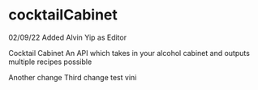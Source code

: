 # cocktailCabinet

02/09/22 Added Alvin Yip as Editor

Cocktail Cabinet
An API which takes in your alcohol cabinet and outputs multiple recipes possible

Another change
Third change
test vini

